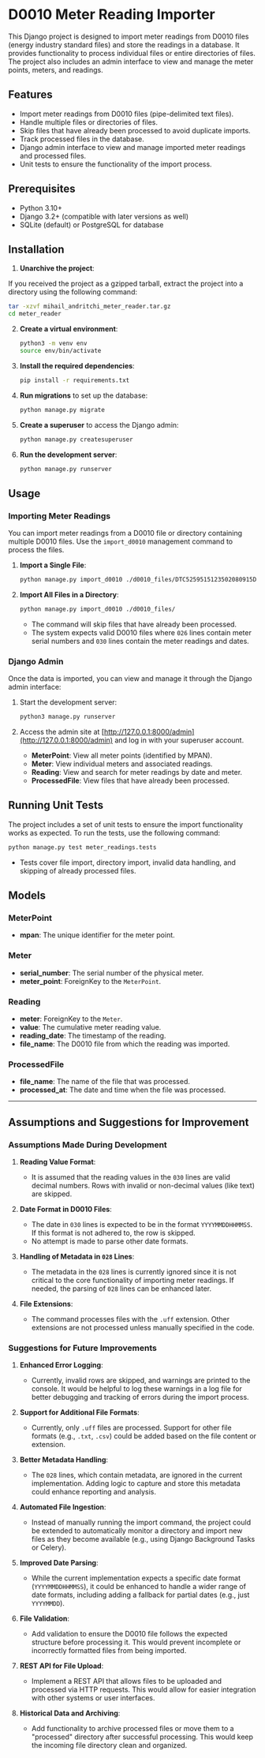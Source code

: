 # D0010 Meter Reading Importer

This Django project is designed to import meter readings from D0010 files (energy industry standard files) and store the readings in a database. It provides functionality to process individual files or entire directories of files. The project also includes an admin interface to view and manage the meter points, meters, and readings.

## Features

- Import meter readings from D0010 files (pipe-delimited text files).
- Handle multiple files or directories of files.
- Skip files that have already been processed to avoid duplicate imports.
- Track processed files in the database.
- Django admin interface to view and manage imported meter readings and processed files.
- Unit tests to ensure the functionality of the import process.

## Prerequisites

- Python 3.10+
- Django 3.2+ (compatible with later versions as well)
- SQLite (default) or PostgreSQL for database

## Installation

1. **Unarchive the project**:

  If you received the project as a gzipped tarball, extract the project into a directory using the following command:

   ```bash
   tar -xzvf mihail_andritchi_meter_reader.tar.gz
   cd meter_reader
   ```

2. **Create a virtual environment**:

   ```bash
   python3 -m venv env
   source env/bin/activate
   ```

3. **Install the required dependencies**:

   ```bash
   pip install -r requirements.txt
   ```

4. **Run migrations** to set up the database:

   ```bash
   python manage.py migrate
   ```

5. **Create a superuser** to access the Django admin:

   ```bash
   python manage.py createsuperuser
   ```

6. **Run the development server**:

   ```bash
   python manage.py runserver
   ```

## Usage

### Importing Meter Readings

You can import meter readings from a D0010 file or directory containing multiple D0010 files. Use the `import_d0010` management command to process the files.

1. **Import a Single File**:

   ```bash
   python manage.py import_d0010 ./d0010_files/DTC5259515123502080915D0010.uff
   ```

2. **Import All Files in a Directory**:

   ```bash
   python manage.py import_d0010 ./d0010_files/
   ```

   - The command will skip files that have already been processed.
   - The system expects valid D0010 files where `026` lines contain meter serial numbers and `030` lines contain the meter readings and dates.

### Django Admin

Once the data is imported, you can view and manage it through the Django admin interface:

1. Start the development server:

   ```bash
   python3 manage.py runserver
   ```

2. Access the admin site at [http://127.0.0.1:8000/admin](http://127.0.0.1:8000/admin) and log in with your superuser account.

   - **MeterPoint**: View all meter points (identified by MPAN).
   - **Meter**: View individual meters and associated readings.
   - **Reading**: View and search for meter readings by date and meter.
   - **ProcessedFile**: View files that have already been processed.

## Running Unit Tests

The project includes a set of unit tests to ensure the import functionality works as expected. To run the tests, use the following command:

```bash
python manage.py test meter_readings.tests
```

- Tests cover file import, directory import, invalid data handling, and skipping of already processed files.

## Models

### MeterPoint

- **mpan**: The unique identifier for the meter point.

### Meter

- **serial_number**: The serial number of the physical meter.
- **meter_point**: ForeignKey to the `MeterPoint`.

### Reading

- **meter**: ForeignKey to the `Meter`.
- **value**: The cumulative meter reading value.
- **reading_date**: The timestamp of the reading.
- **file_name**: The D0010 file from which the reading was imported.

### ProcessedFile

- **file_name**: The name of the file that was processed.
- **processed_at**: The date and time when the file was processed.

---

## Assumptions and Suggestions for Improvement

### Assumptions Made During Development

1. **Reading Value Format**:
   - It is assumed that the reading values in the `030` lines are valid decimal numbers. Rows with invalid or non-decimal values (like text) are skipped.

2. **Date Format in D0010 Files**:
   - The date in `030` lines is expected to be in the format `YYYYMMDDHHMMSS`. If this format is not adhered to, the row is skipped.
   - No attempt is made to parse other date formats.

3. **Handling of Metadata in `028` Lines**:
   - The metadata in the `028` lines is currently ignored since it is not critical to the core functionality of importing meter readings. If needed, the parsing of `028` lines can be enhanced later.

4. **File Extensions**:
   - The command processes files with the `.uff` extension. Other extensions are not processed unless manually specified in the code.

### Suggestions for Future Improvements

1. **Enhanced Error Logging**:
   - Currently, invalid rows are skipped, and warnings are printed to the console. It would be helpful to log these warnings in a log file for better debugging and tracking of errors during the import process.

2. **Support for Additional File Formats**:
   - Currently, only `.uff` files are processed. Support for other file formats (e.g., `.txt`, `.csv`) could be added based on the file content or extension.

3. **Better Metadata Handling**:
   - The `028` lines, which contain metadata, are ignored in the current implementation. Adding logic to capture and store this metadata could enhance reporting and analysis.

4. **Automated File Ingestion**:
   - Instead of manually running the import command, the project could be extended to automatically monitor a directory and import new files as they become available (e.g., using Django Background Tasks or Celery).

5. **Improved Date Parsing**:
   - While the current implementation expects a specific date format (`YYYYMMDDHHMMSS`), it could be enhanced to handle a wider range of date formats, including adding a fallback for partial dates (e.g., just `YYYYMMDD`).

6. **File Validation**:
   - Add validation to ensure the D0010 file follows the expected structure before processing it. This would prevent incomplete or incorrectly formatted files from being imported.

7. **REST API for File Upload**:
   - Implement a REST API that allows files to be uploaded and processed via HTTP requests. This would allow for easier integration with other systems or user interfaces.

8. **Historical Data and Archiving**:
   - Add functionality to archive processed files or move them to a "processed" directory after successful processing. This would keep the incoming file directory clean and organized.
